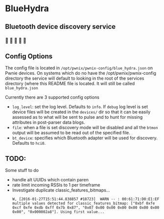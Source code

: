 # BlueHydra
## Bluetooth device discovery service
### :blue_book: :blue_car: :blue_heart: :large_blue_circle: :large_blue_diamond: 

## Config Options

The config file is located in `/opt/pwnix/pwnix-config/blue_hydra.json` on
Pwnie devices. On systems which do no have the /opt/pwnix/pwnix-config
directory the service will default to looking in the root of the services
directory (where this README file is located. It will still be called
`blue_hydra.json`

Currently there are 3 supported config options

* `log_level`: set the log level. Defaults to `info`. If `debug` log level is
  set device files will be created in the `devices/` dir so that it can be
  easily assessed as to what will be sent to pulse and to hunt for missing
  attributes in post-parser data blogs.
* `file`: when a file is set discovery mode will be disabled and all the
  `btmon` output will be assumed to be read out of the specified file.  
* `bt_device`: specifies which Bluetooth adapter will be used for discovery.
  Defaults to `hci0`.

## TODO:

Some stuff to do
* handle alt UUIDs which contain paren
* rate limit incoming RSSIs to 1 per timeframe
* Investigate duplicate classic_features_bitmaps...
  ```
  W, [2016-01-27T15:51:44.838857 #18723]  WARN -- : 00:61:71:D0:E1:EF multiple values detected for classic_features_bitmap: ["0xbf 0xfe 0xcf 0xfe 0xdb 0xff 0x7b 0x87", "0x07 0x00 0x00 0x00 0x00 0x00 0x00 0x00", "0x000002a8"]. Using first value...
  ```
